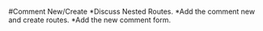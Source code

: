 #Comment New/Create
*Discuss Nested Routes.
*Add the comment new and create routes.
*Add the new comment form.